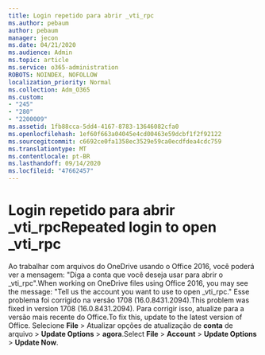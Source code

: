 ```yaml
---
title: Login repetido para abrir _vti_rpc
ms.author: pebaum
author: pebaum
manager: jecon
ms.date: 04/21/2020
ms.audience: Admin
ms.topic: article
ms.service: o365-administration
ROBOTS: NOINDEX, NOFOLLOW
localization_priority: Normal
ms.collection: Adm_O365
ms.custom:
- "245"
- "280"
- "2200009"
ms.assetid: 1fb88cca-5dd4-4167-8783-13646082cfa0
ms.openlocfilehash: 1ef60f663a04045e4cd00463e59dcbf1f2f92122
ms.sourcegitcommit: c6692ce0fa1358ec3529e59ca0ecdfdea4cdc759
ms.translationtype: MT
ms.contentlocale: pt-BR
ms.lasthandoff: 09/14/2020
ms.locfileid: "47662457"
---
```

# <a name="repeated-login-to-open-_vti_rpc"></a><span data-ttu-id="dd69f-102">Login repetido para abrir _vti_rpc</span><span class="sxs-lookup"><span data-stu-id="dd69f-102">Repeated login to open _vti_rpc</span></span>

<span data-ttu-id="dd69f-103">Ao trabalhar com arquivos do OneDrive usando o Office 2016, você poderá ver a mensagem: "Diga a conta que você deseja usar para abrir o _vti_rpc".</span><span class="sxs-lookup"><span data-stu-id="dd69f-103">When working on OneDrive files using Office 2016, you may see the message: "Tell us the account you want to use to open _vti_rpc."</span></span> <span data-ttu-id="dd69f-104">Esse problema foi corrigido na versão 1708 (16.0.8431.2094).</span><span class="sxs-lookup"><span data-stu-id="dd69f-104">This problem was fixed in version 1708 (16.0.8431.2094).</span></span> <span data-ttu-id="dd69f-105">Para corrigir isso, atualize para a versão mais recente do Office.</span><span class="sxs-lookup"><span data-stu-id="dd69f-105">To fix this, update to the latest version of Office.</span></span> <span data-ttu-id="dd69f-106">Selecione **File** \> Atualizar opções de atualização de **conta** de arquivo \> **Update Options** \> **agora**.</span><span class="sxs-lookup"><span data-stu-id="dd69f-106">Select **File** \> **Account** \> **Update Options** \> **Update Now**.</span></span>
  